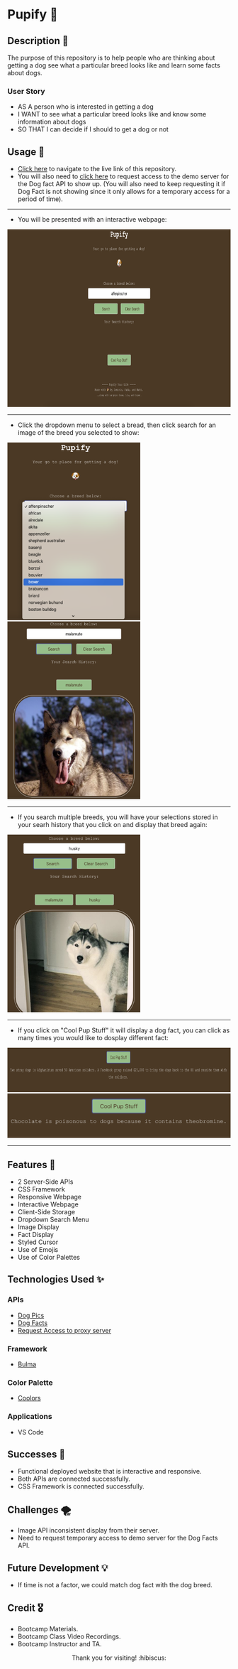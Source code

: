 # Pupify :dog:

## Description :page_facing_up:

The purpose of this repository is to help people who are thinking about getting a dog see what a particular breed looks like and learn some facts about dogs.

### User Story
- AS A person who is interested in getting a dog
- I WANT to see what a particular breed looks like and know some information about dogs
- SO THAT I can decide if I should to get a dog or not

## Usage :wrench:

- [Click here](https://mattoz.github.io/Pupify/) to navigate to the live link of this repository.
- You will also need to [click here](https://cors-anywhere.herokuapp.com/corsdemo) to request access to the demo server for the Dog fact API to show up. (You will also need to keep requesting it if Dog Fact is not showing since it only allows for a temporary access for a period of time).

-------------------------------------------------------------

- You will be presented with an interactive webpage:

<img src="./demo-images/demo1.png" width="600" height="400">

-------------------------------------------------------------

- Click the dropdown menu to select a bread, then click search for an image of the breed you selected to show:

<img src="./demo-images/demo2.png" width="300" height="400">

<img src="./demo-images/demo3.png" width="300" height="400">

-------------------------------------------------------------

- If you search multiple breeds, you will have your selections stored in your searh history that you click on and display that breed again:

<img src="./demo-images/demo4.png" width="300" height="400">

-------------------------------------------------------------

- If you click on "Cool Pup Stuff" it will display a dog fact, you can click as many times you would like to dosplay different fact:

<img src="./demo-images/demo5.png" width="900" height="100">

<img src="./demo-images/demo6.png" width="600" height="100">

-------------------------------------------------------------

## Features :confetti_ball:
- 2 Server-Side APIs
- CSS Framework
- Responsive Webpage
- Interactive Webpage
- Client-Side Storage
- Dropdown Search Menu
- Image Display
- Fact Display
- Styled Cursor
- Use of Emojis
- Use of Color Palettes

## Technologies Used :sparkles:

### APIs
- [Dog Pics](https://dog.ceo/dog-api)
- [Dog Facts](https://kinduff.github.io/dog-api/)
- [Request Access to proxy server](https://cors-anywhere.herokuapp.com/)

### Framework
- [Bulma](https://bulma.io/)

### Color Palette
- [Coolors](https://coolors.co/e3d26f-ca895f-a15e49-4e3822-2f1b25)

### Applications
- VS Code

## Successes :star2:
- Functional deployed website that is interactive and responsive.
- Both APIs are connected successfully.
- CSS Framework is connected successfully.

## Challenges :tornado:
- Image API inconsistent display from their server.
- Need to request temporary access to demo server for the Dog Facts API.

## Future Development :bulb:
- If time is not a factor, we could match dog fact with the dog breed.

## Credit :medal_military:

- Bootcamp Materials.
- Bootcamp Class Video Recordings.
- Bootcamp Instructor and TA.

<p align="center">Thank you for visiting! :hibiscus:</p>
